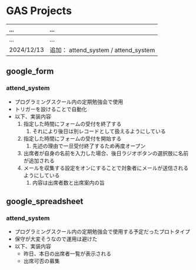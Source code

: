 # GAS Projects

| ... | ... |
| :-- | :-- |
| ... | ... |
| 2024/12/13 | 追加： attend_system / attend_system |


## google_form
### attend_system
* プログラミングスクール内の定期勉強会で使用
* トリガーを設けることで自動化
* 以下、実装内容
  1. 指定した時間にフォームの受付を終了する
     1. それにより後日は別レコードとして扱えるようにしている
  2. 指定した時間にフォームの受付を開始する
     1. 先述の理由で一旦受付終了するため再度オープン
  3.  出席者が自身の名前を入力した場合、後日ラジオボタンの選択肢に名前が追加される
  4.  メールを収集する設定をオンにすることで対象者にメールが送信されるようにしている
      1.  内容は出席者数と出席案内の旨

## google_spreadsheet
### attend_system
* プログラミングスクール内の定期勉強会で使用する予定だったプロトタイプ
* 保守が大変そうなので運用は避けた
* 以下、実装内容
  * 昨日、本日の出席者一覧が表示される
  * 出席可否の募集

